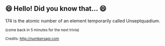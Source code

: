 ## 😄 Hello! Did you know that... 😄
174 is the atomic number of an element temporarily called Unseptquadium.

<sup>(come back in 5 minutes for the next trivia)</sup>


<sup>Credits: http://numbersapi.com</sup>
